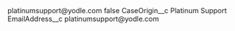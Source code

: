 <?xml version="1.0" encoding="UTF-8"?>
<CustomMetadata xmlns="http://soap.sforce.com/2006/04/metadata" xmlns:xsi="http://www.w3.org/2001/XMLSchema-instance" xmlns:xsd="http://www.w3.org/2001/XMLSchema">
    <label>platinumsupport@yodle.com</label>
    <protected>false</protected>
    <values>
        <field>CaseOrigin__c</field>
        <value xsi:type="xsd:string">Platinum Support</value>
    </values>
    <values>
        <field>EmailAddress__c</field>
        <value xsi:type="xsd:string">platinumsupport@yodle.com</value>
    </values>
</CustomMetadata>

